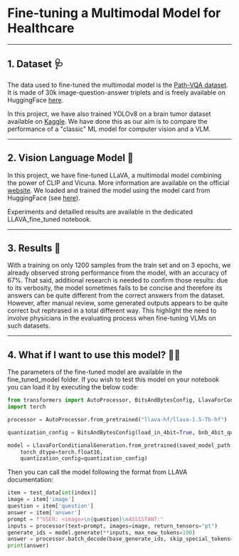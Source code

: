 # Fine-tuning a Multimodal Model for Healthcare

---

## 1. Dataset :stethoscope:

The data used to fine-tuned the multimodal model is the [Path-VQA dataset](https://arxiv.org/abs/2003.10286). It is made of 30k image-question-answer triplets and is freely available on HuggingFace [here](https://huggingface.co/datasets/flaviagiammarino/path-vqa).

In this project, we have also trained YOLOv8 on a brain tumor dataset available on [Kaggle](https://www.kaggle.com/datasets/pkdarabi/brain-tumor-image-dataset-semantic-segmentation). We have done this as our aim is to compare the performance of a "classic" ML model for computer vision and a VLM.

---

## 2. Vision Language Model :volcano:

In this project, we have fine-tuned LLaVA, a multimodal model combining the power of CLIP and Vicuna. More information are available on the official [website](https://llava-vl.github.io/). We loaded and trained the model using the model card from HuggingFace (see [here](https://huggingface.co/liuhaotian/llava-v1.5-13b)).

Experiments and detailled results are available in the dedicated LLAVA_fine_tuned notebook. 

---

## 3. Results :checkered_flag:

With a training on only 1200 samples from the train set and on 3 epochs, we already observed strong performance from the model, with an accuracy of 67%. That said, additional research is needed to confirm those results: due to its verbosity, the model sometimes fails to be concise and therefore its answers can be quite different from the correct answers from the dataset. However, after manual review, some generated outputs appears to be quite correct but rephrased in a total different way. This highlight the need to involve physicians in the evaluating process when fine-tuning VLMs on such datasets.

---

## 4. What if I want to use this model? :technologist:

The parameters of the fine-tuned model are available in the fine_tuned_model folder. If you wish to test this model on your notebook you can load it by executing the below code:

```python
from transformers import AutoProcessor, BitsAndBytesConfig, LlavaForConditionalGeneration
import torch

processor = AutoProcessor.from_pretrained("llava-hf/llava-1.5-7b-hf")

quantization_config = BitsAndBytesConfig(load_in_4bit=True, bnb_4bit_quant_type="nf4", bnb_4bit_compute_dtype=torch.float16)

model = LlavaForConditionalGeneration.from_pretrained(saved_model_path,
    torch_dtype=torch.float16,
    quantization_config=quantization_config)
```

Then you can call the model following the format from LLAVA documentation:

```python
item = test_data[int(index)]
image = item['image']
question = item['question']
answer = item['answer']
prompt = f"USER: <image>\n{question}\nASSISTANT:"
inputs = processor(text=prompt, images=image, return_tensors="pt")
generate_ids = model.generate(**inputs, max_new_tokens=100)
answer = processor.batch_decode(base_generate_ids, skip_special_tokens=True, clean_up_tokenization_spaces=False)[0]
print(answer)
```
